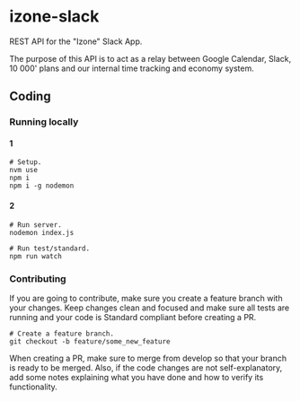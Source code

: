 # izone-slack

REST API for the "Izone" Slack App.

The purpose of this API is to act as a relay between Google Calendar, Slack, 10 000' plans and our internal time tracking and economy system.

## Coding

### Running locally

#### 1

```
# Setup.
nvm use
npm i
npm i -g nodemon

```

#### 2

```
# Run server.
nodemon index.js
```

```
# Run test/standard.
npm run watch
```

### Contributing

If you are going to contribute, make sure you create a feature branch with your changes. Keep changes clean and focused and make sure all tests are running and your code is Standard compliant before creating a PR.

```
# Create a feature branch.
git checkout -b feature/some_new_feature
```

When creating a PR, make sure to merge from develop so that your branch is ready to be merged. Also, if the code changes are not self-explanatory, add some notes explaining what you have done and how to verify its functionality.
